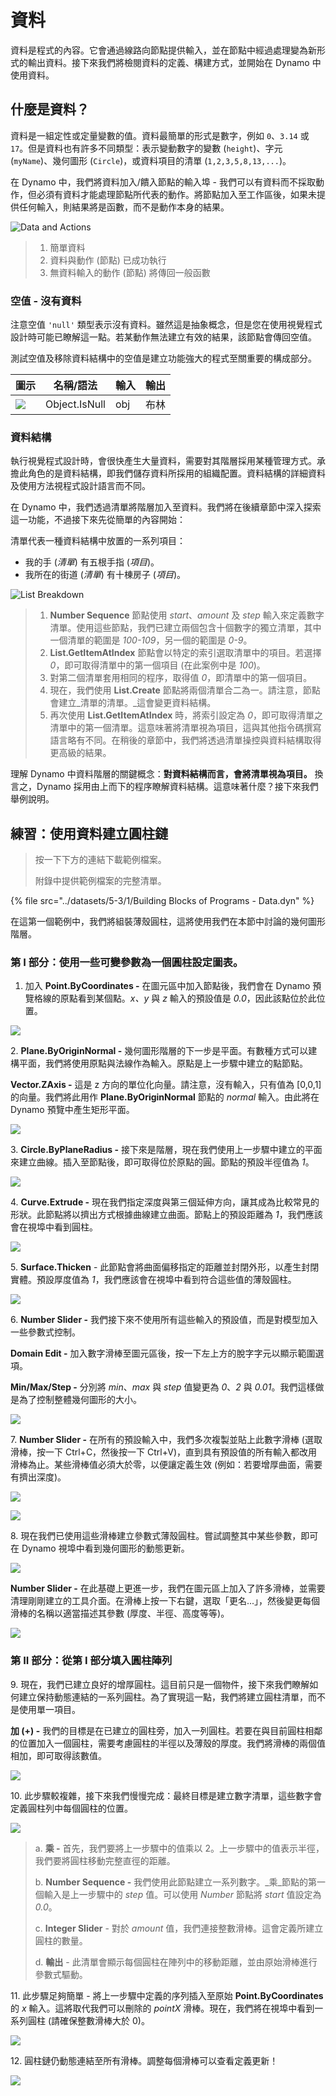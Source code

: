# 資料

資料是程式的內容。它會通過線路向節點提供輸入，並在節點中經過處理變為新形式的輸出資料。接下來我們將檢閱資料的定義、構建方式，並開始在 Dynamo 中使用資料。

## 什麼是資料？

資料是一組定性或定量變數的值。資料最簡單的形式是數字，例如 `0`、`3.14` 或 `17`。但是資料也有許多不同類型：表示變動數字的變數 (`height`)、字元 (`myName`)、幾何圖形 (`Circle`)，或資料項目的清單 (`1,2,3,5,8,13,...`)。

在 Dynamo 中，我們將資料加入/饋入節點的輸入埠 - 我們可以有資料而不採取動作，但必須有資料才能處理節點所代表的動作。將節點加入至工作區後，如果未提供任何輸入，則結果將是函數，而不是動作本身的結果。

![Data and Actions](<../images/5-3/1/data - what is data.jpg>)

> 1. 簡單資料
> 2. 資料與動作 (節點) 已成功執行
> 3. 無資料輸入的動作 (節點) 將傳回一般函數

### 空值 - 沒有資料

注意空值 `'null'` 類型表示沒有資料。雖然這是抽象概念，但是您在使用視覺程式設計時可能已瞭解這一點。若某動作無法建立有效的結果，該節點會傳回空值。

測試空值及移除資料結構中的空值是建立功能強大的程式至關重要的構成部分。

| 圖示 | 名稱/語法 | 輸入 | 輸出 |
| ----------------------------------------------------- | ------------- | ------ | ------- |
| ![](<../images/5-3/1/data - object IsNull.jpg>) | Object.IsNull | obj | 布林 |

### 資料結構

執行視覺程式設計時，會很快產生大量資料，需要對其階層採用某種管理方式。承擔此角色的是資料結構，即我們儲存資料所採用的組織配置。資料結構的詳細資料及使用方法視程式設計語言而不同。

在 Dynamo 中，我們透過清單將階層加入至資料。我們將在後續章節中深入探索這一功能，不過接下來先從簡單的內容開始：

清單代表一種資料結構中放置的一系列項目：

* 我的手 (_清單_) 有五根手指 (_項目_)。
* 我所在的街道 (_清單_) 有十棟房子 (_項目_)。

![List Breakdown](<../images/5-3/1/data - data structures.jpg>)

> 1. **Number Sequence** 節點使用 _start_、_amount_ 及 _step_ 輸入來定義數字清單。使用這些節點，我們已建立兩個包含十個數字的獨立清單，其中一個清單的範圍是 _100-109_，另一個的範圍是 _0-9_。
> 2. **List.GetItemAtIndex** 節點會以特定的索引選取清單中的項目。若選擇 _0_，即可取得清單中的第一個項目 (在此案例中是 _100_)。
> 3. 對第二個清單套用相同的程序，取得值 _0_，即清單中的第一個項目。
> 4. 現在，我們使用 **List.Create** 節點將兩個清單合二為一。請注意，節點會建立_清單的清單。_這會變更資料結構。
> 5. 再次使用 **List.GetItemAtIndex** 時，將索引設定為 _0_，即可取得清單之清單中的第一個清單。這意味著將清單視為項目，這與其他指令碼撰寫語言略有不同。在稍後的章節中，我們將透過清單操控與資料結構取得更高級的結果。

理解 Dynamo 中資料階層的關鍵概念：**對資料結構而言，會將清單視為項目。** 換言之，Dynamo 採用由上而下的程序瞭解資料結構。這意味著什麼？接下來我們舉例說明。

## 練習：使用資料建立圓柱鏈

> 按一下下方的連結下載範例檔案。
>
> 附錄中提供範例檔案的完整清單。

{% file src="../datasets/5-3/1/Building Blocks of Programs - Data.dyn" %}

在這第一個範例中，我們將組裝薄殼圓柱，這將使用我們在本節中討論的幾何圖形階層。

### 第 I 部分：使用一些可變參數為一個圓柱設定圖表。

1. 加入 **Point.ByCoordinates -** 在圖元區中加入節點後，我們會在 Dynamo 預覽格線的原點看到某個點。_x、y_ 與 _z_ 輸入的預設值是 _0.0_，因此該點位於此位置。

![](<../images/5-3/1/data - exercise step 1.jpg>)

2\. **Plane.ByOriginNormal -** 幾何圖形階層的下一步是平面。有數種方式可以建構平面，我們將使用原點與法線作為輸入。原點是上一步驟中建立的點節點。

**Vector.ZAxis -** 這是 z 方向的單位化向量。請注意，沒有輸入，只有值為 \[0,0,1] 的向量。我們將此用作 **Plane.ByOriginNormal** 節點的 _normal_ 輸入。由此將在 Dynamo 預覽中產生矩形平面。

![](<../images/5-3/1/data - exercise step 2.jpg>)

3\. **Circle.ByPlaneRadius -** 接下來是階層，現在我們使用上一步驟中建立的平面來建立曲線。插入至節點後，即可取得位於原點的圓。節點的預設半徑值為 _1_。

![](<../images/5-3/1/data - exercise step 3.jpg>)

4\. **Curve.Extrude -** 現在我們指定深度與第三個延伸方向，讓其成為比較常見的形狀。此節點將以擠出方式根據曲線建立曲面。節點上的預設距離為 _1_，我們應該會在視埠中看到圓柱。

![](<../images/5-3/1/data - exercise step 4.jpg>)

5\. **Surface.Thicken** - 此節點會將曲面偏移指定的距離並封閉外形，以產生封閉實體。預設厚度值為 _1_，我們應該會在視埠中看到符合這些值的薄殼圓柱。

![](<../images/5-3/1/data - exercise step 5.jpg>)

6\. **Number Slider -** 我們接下來不使用所有這些輸入的預設值，而是對模型加入一些參數式控制。

**Domain Edit -** 加入數字滑棒至圖元區後，按一下左上方的脫字字元以顯示範圍選項。

**Min/Max/Step -** 分別將 _min_、_max_ 與 _step_ 值變更為 _0_、_2_ 與 _0.01_。我們這樣做是為了控制整體幾何圖形的大小。

![](<../images/5-3/1/data - exercise step 6.gif>)

7\. **Number Slider -** 在所有的預設輸入中，我們多次複製並貼上此數字滑棒 (選取滑棒，按一下 Ctrl+C，然後按一下 Ctrl+V)，直到具有預設值的所有輸入都改用滑棒為止。某些滑棒值必須大於零，以便讓定義生效 (例如：若要增厚曲面，需要有擠出深度)。

![](<../images/5-3/1/data - exercise step 7a.gif>)

![](<../images/5-3/1/data - exercise step 7b.gif>)

8\. 現在我們已使用這些滑棒建立參數式薄殼圓柱。嘗試調整其中某些參數，即可在 Dynamo 視埠中看到幾何圖形的動態更新。

![](<../images/5-3/1/data - exercise step 8a.gif>)

**Number Slider -** 在此基礎上更進一步，我們在圖元區上加入了許多滑棒，並需要清理剛剛建立的工具介面。在滑棒上按一下右鍵，選取「更名...」，然後變更每個滑棒的名稱以適當描述其參數 (厚度、半徑、高度等等)。

![](<../images/5-3/1/data - exercise step 8b step.jpg>)

### 第 II 部分：從第 I 部分填入圓柱陣列

9\. 現在，我們已建立良好的增厚圓柱。這目前只是一個物件，接下來我們瞭解如何建立保持動態連結的一系列圓柱。為了實現這一點，我們將建立圓柱清單，而不是使用單一項目。

**加 (+) -** 我們的目標是在已建立的圓柱旁，加入一列圓柱。若要在與目前圓柱相鄰的位置加入一個圓柱，需要考慮圓柱的半徑以及薄殼的厚度。我們將滑棒的兩個值相加，即可取得該數值。

![](<../images/5-3/1/data - exercise step 9.jpg>)

10\. 此步驟較複雜，接下來我們慢慢完成：最終目標是建立數字清單，這些數字會定義圓柱列中每個圓柱的位置。

![](<../images/5-3/1/data - exercise step 10.jpg>)

> a. **乘 -** 首先，我們要將上一步驟中的值乘以 2。上一步驟中的值表示半徑，我們要將圓柱移動完整直徑的距離。
>
> b. **Number Sequence -** 我們使用此節點建立一系列數字。_乘_節點的第一個輸入是上一步驟中的 _step_ 值。可以使用 _Number_ 節點將 _start_ 值設定為 _0.0_。
>
> c. **Integer Slider** - 對於 _amount_ 值，我們連接整數滑棒。這會定義所建立圓柱的數量。
>
> d. **輸出** - 此清單會顯示每個圓柱在陣列中的移動距離，並由原始滑棒進行參數式驅動。

11\. 此步驟足夠簡單 - 將上一步驟中定義的序列插入至原始 **Point.ByCoordinates** 的 _x_ 輸入。這將取代我們可以刪除的 _pointX_ 滑棒。現在，我們將在視埠中看到一系列圓柱 (請確保整數滑棒大於 0)。

![](<../images/5-3/1/data - exercise step 11.gif>)

12\. 圓柱鏈仍動態連結至所有滑棒。調整每個滑棒可以查看定義更新！

![](<../images/5-3/1/data - exercise step 12.gif>)
